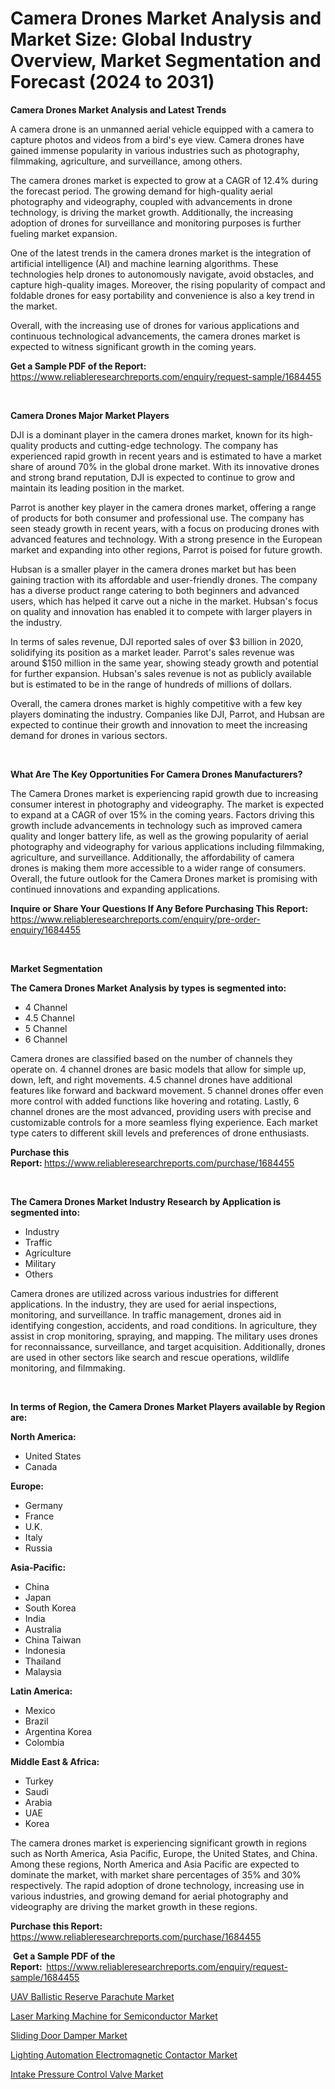 <p><h1>Camera Drones Market Analysis and Market Size: Global Industry Overview, Market Segmentation and Forecast (2024 to 2031)</h1></p><p><strong>Camera Drones Market Analysis and Latest Trends</strong></p>
<p><p>A camera drone is an unmanned aerial vehicle equipped with a camera to capture photos and videos from a bird's eye view. Camera drones have gained immense popularity in various industries such as photography, filmmaking, agriculture, and surveillance, among others.</p><p>The camera drones market is expected to grow at a CAGR of 12.4% during the forecast period. The growing demand for high-quality aerial photography and videography, coupled with advancements in drone technology, is driving the market growth. Additionally, the increasing adoption of drones for surveillance and monitoring purposes is further fueling market expansion.</p><p>One of the latest trends in the camera drones market is the integration of artificial intelligence (AI) and machine learning algorithms. These technologies help drones to autonomously navigate, avoid obstacles, and capture high-quality images. Moreover, the rising popularity of compact and foldable drones for easy portability and convenience is also a key trend in the market.</p><p>Overall, with the increasing use of drones for various applications and continuous technological advancements, the camera drones market is expected to witness significant growth in the coming years.</p></p>
<p><strong>Get a Sample PDF of the Report:&nbsp;</strong> <a href="https://www.reliableresearchreports.com/enquiry/request-sample/1684455">https://www.reliableresearchreports.com/enquiry/request-sample/1684455</a></p>
<p>&nbsp;</p>
<p><strong>Camera Drones Major Market Players</strong></p>
<p><p>DJI is a dominant player in the camera drones market, known for its high-quality products and cutting-edge technology. The company has experienced rapid growth in recent years and is estimated to have a market share of around 70% in the global drone market. With its innovative drones and strong brand reputation, DJI is expected to continue to grow and maintain its leading position in the market.</p><p>Parrot is another key player in the camera drones market, offering a range of products for both consumer and professional use. The company has seen steady growth in recent years, with a focus on producing drones with advanced features and technology. With a strong presence in the European market and expanding into other regions, Parrot is poised for future growth.</p><p>Hubsan is a smaller player in the camera drones market but has been gaining traction with its affordable and user-friendly drones. The company has a diverse product range catering to both beginners and advanced users, which has helped it carve out a niche in the market. Hubsan's focus on quality and innovation has enabled it to compete with larger players in the industry.</p><p>In terms of sales revenue, DJI reported sales of over $3 billion in 2020, solidifying its position as a market leader. Parrot's sales revenue was around $150 million in the same year, showing steady growth and potential for further expansion. Hubsan's sales revenue is not as publicly available but is estimated to be in the range of hundreds of millions of dollars.</p><p>Overall, the camera drones market is highly competitive with a few key players dominating the industry. Companies like DJI, Parrot, and Hubsan are expected to continue their growth and innovation to meet the increasing demand for drones in various sectors.</p></p>
<p>&nbsp;</p>
<p><strong>What Are The Key Opportunities For Camera Drones Manufacturers?</strong></p>
<p><p>The Camera Drones market is experiencing rapid growth due to increasing consumer interest in photography and videography. The market is expected to expand at a CAGR of over 15% in the coming years. Factors driving this growth include advancements in technology such as improved camera quality and longer battery life, as well as the growing popularity of aerial photography and videography for various applications including filmmaking, agriculture, and surveillance. Additionally, the affordability of camera drones is making them more accessible to a wider range of consumers. Overall, the future outlook for the Camera Drones market is promising with continued innovations and expanding applications.</p></p>
<p><strong>Inquire or Share Your Questions If Any Before Purchasing This Report:</strong> <a href="https://www.reliableresearchreports.com/enquiry/pre-order-enquiry/1684455">https://www.reliableresearchreports.com/enquiry/pre-order-enquiry/1684455</a></p>
<p>&nbsp;</p>
<p><strong>Market Segmentation</strong></p>
<p><strong>The Camera Drones Market Analysis by types is segmented into:</strong></p>
<p><ul><li>4 Channel</li><li>4.5 Channel</li><li>5 Channel</li><li>6 Channel</li></ul></p>
<p><p>Camera drones are classified based on the number of channels they operate on. 4 channel drones are basic models that allow for simple up, down, left, and right movements. 4.5 channel drones have additional features like forward and backward movement. 5 channel drones offer even more control with added functions like hovering and rotating. Lastly, 6 channel drones are the most advanced, providing users with precise and customizable controls for a more seamless flying experience. Each market type caters to different skill levels and preferences of drone enthusiasts.</p></p>
<p><strong>Purchase this Report:&nbsp;</strong><a href="https://www.reliableresearchreports.com/purchase/1684455">https://www.reliableresearchreports.com/purchase/1684455</a></p>
<p>&nbsp;</p>
<p><strong>The Camera Drones Market Industry Research by Application is segmented into:</strong></p>
<p><ul><li>Industry</li><li>Traffic</li><li>Agriculture</li><li>Military</li><li>Others</li></ul></p>
<p><p>Camera drones are utilized across various industries for different applications. In the industry, they are used for aerial inspections, monitoring, and surveillance. In traffic management, drones aid in identifying congestion, accidents, and road conditions. In agriculture, they assist in crop monitoring, spraying, and mapping. The military uses drones for reconnaissance, surveillance, and target acquisition. Additionally, drones are used in other sectors like search and rescue operations, wildlife monitoring, and filmmaking.</p></p>
<p>&nbsp;</p>
<p><strong>In terms of Region, the Camera Drones Market Players available by Region are:</strong></p>
<p>
    <p> <strong> North America: </strong>
        <ul>
            <li>United States</li>
            <li>Canada</li>
        </ul>
        </p> 
    <p> <strong> Europe: </strong>
        <ul>
            <li>Germany</li>
            <li>France</li>
            <li>U.K.</li>
            <li>Italy</li>
            <li>Russia</li>
        </ul>
        </p> 
    <p> <strong> Asia-Pacific: </strong>
        <ul>
            <li>China</li>
            <li>Japan</li>
            <li>South Korea</li>
            <li>India</li>
            <li>Australia</li>
            <li>China Taiwan</li>
            <li>Indonesia</li>
            <li>Thailand</li>
            <li>Malaysia</li>
        </ul>
        </p> 
    <p> <strong> Latin America: </strong>
        <ul>
            <li>Mexico</li>
            <li>Brazil</li>
            <li>Argentina Korea</li>
            <li>Colombia</li>
        </ul>
        </p> 
    <p> <strong> Middle East & Africa: </strong>
        <ul>
            <li>Turkey</li>
            <li>Saudi</li>
            <li>Arabia</li>
            <li>UAE</li>
            <li>Korea</li>
        </ul>
    </p>
    </p>
<p><p>The camera drones market is experiencing significant growth in regions such as North America, Asia Pacific, Europe, the United States, and China. Among these regions, North America and Asia Pacific are expected to dominate the market, with market share percentages of 35% and 30% respectively. The rapid adoption of drone technology, increasing use in various industries, and growing demand for aerial photography and videography are driving the market growth in these regions.</p></p>
<p><strong>Purchase this Report: </strong><a href="https://www.reliableresearchreports.com/purchase/1684455">https://www.reliableresearchreports.com/purchase/1684455</a></p>
<p>&nbsp;<strong>Get a Sample PDF of the Report:&nbsp;&nbsp;</strong><a href="https://www.reliableresearchreports.com/enquiry/request-sample/1684455">https://www.reliableresearchreports.com/enquiry/request-sample/1684455</a></p>
<p><strong></strong></p>
<p><p><a href="https://medium.com/@waltercruz6g/uav-ballistic-reserve-parachute-nbsp-market-focuses-on-market-share-size-and-projected-forecast-59e16c27925d">UAV Ballistic Reserve Parachute Market</a></p><p><a href="https://medium.com/@waltercruz6g/laser-marking-machine-for-semiconductor-market-report-reveals-the-latest-trends-and-growth-5283c3bee636">Laser Marking Machine for Semiconductor Market</a></p><p><a href="https://medium.com/@waltercruz6g/sliding-door-damper-market-outlook-industry-overview-and-forecast-2024-to-2031-e9ea9edff13a">Sliding Door Damper Market</a></p><p><a href="https://medium.com/@waltercruz6g/analyzing-lighting-automation-electromagnetic-contactor-market-global-industry-perspective-and-678ae19d6d5d">Lighting Automation Electromagnetic Contactor Market</a></p><p><a href="https://medium.com/@waltercruz6g/intake-pressure-control-valve-market-the-key-to-successful-business-strategy-forecast-till-2031-fc6d67a42687">Intake Pressure Control Valve Market</a></p></p>